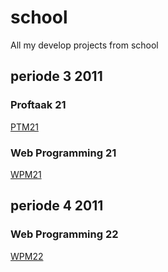 # school
All my develop projects from school

## periode 3 2011
### Proftaak 21
[PTM21](school/periode3-2011/PTM21)
### Web Programming 21
[WPM21](school/periode3-2011/WPM21/README.md)

## periode 4 2011
### Web Programming 22
[WPM22](school/periode3-2011/WPM22/README.md)
